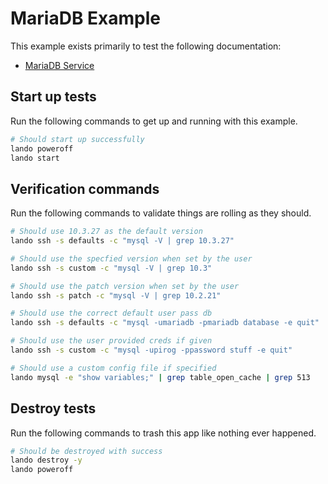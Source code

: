 MariaDB Example
===============

This example exists primarily to test the following documentation:

* [MariaDB Service](https://docs.devwithlando.io/tutorials/mariadb.html)

Start up tests
--------------

Run the following commands to get up and running with this example.

```bash
# Should start up successfully
lando poweroff
lando start
```

Verification commands
---------------------

Run the following commands to validate things are rolling as they should.

```bash
# Should use 10.3.27 as the default version
lando ssh -s defaults -c "mysql -V | grep 10.3.27"

# Should use the specfied version when set by the user
lando ssh -s custom -c "mysql -V | grep 10.3"

# Should use the patch version when set by the user
lando ssh -s patch -c "mysql -V | grep 10.2.21"

# Should use the correct default user pass db
lando ssh -s defaults -c "mysql -umariadb -pmariadb database -e quit"

# Should use the user provided creds if given
lando ssh -s custom -c "mysql -upirog -ppassword stuff -e quit"

# Should use a custom config file if specified
lando mysql -e "show variables;" | grep table_open_cache | grep 513
```

Destroy tests
-------------

Run the following commands to trash this app like nothing ever happened.

```bash
# Should be destroyed with success
lando destroy -y
lando poweroff
```
